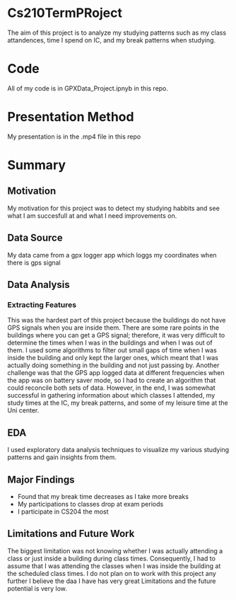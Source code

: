 # Cs210TermPRoject
The aim of this project is to analyze my studying patterns such as my class attandences, time I spend on IC, and my break patterns when studying.
# Code
All of my code is in GPXData_Project.ipnyb in this repo.
# Presentation Method
My presentation is in the .mp4 file in this repo
# Summary

## Motivation
My motivation for this project was to detect my studying habbits and see what I am succesfull at and what I need improvements on.
## Data Source
My data came from a gpx logger app which loggs my coordinates when there is gps signal
## Data Analysis
### Extracting Features
This was the hardest part of this project because the buildings do not have GPS signals when you are inside them. There are some rare points in the buildings where you can get a GPS signal; therefore, it was very difficult to determine the times when I was in the buildings and when I was out of them. I used some algorithms to filter out small gaps of time when I was inside the building and only kept the larger ones, which meant that I was actually doing something in the building and not just passing by. Another challenge was that the GPS app logged data at different frequencies when the app was on battery saver mode, so I had to create an algorithm that could reconcile both sets of data. However, in the end, I was somewhat successful in gathering information about which classes I attended, my study times at the IC, my break patterns, and some of my leisure time at the Uni center.
## EDA
I used exploratory data analysis techniques to visualize my various studying patterns and gain insights from them.
## Major Findings
  - Found that my break time decreases as I take more breaks
  - My participations to classes drop at exam periods
  - I participate in CS204 the most
## Limitations and Future Work
The biggest limitation was not knowing whether I was actually attending a class or just inside a building during class times. Consequently, I had to assume that I was attending the classes when I was inside the building at the scheduled class times. I do not plan on to work with this project any further I believe the daa I have has very great Limitations and the future potential is very low.

